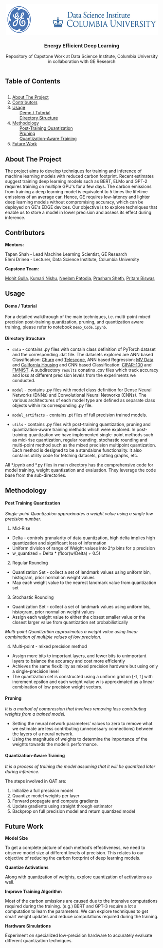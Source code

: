 
<br />
<p align="center">
  <a href="https://github.com/mohitgulla/Edge">
    <img src="data/results/archive/banner.png" alt="Logo" width="500" height="100">
  </a>

  <h3 align="center">Energy Efficient Deep Learning</h3>

  <p align="center">
    Repository of Capstone Work at Data Science Institute, Columbia University in collaboration with GE Research 
    <br />
  </p>
</p>


<summary><h2 style="display: inline-block">Table of Contents</h2></summary>
  <ol>
    <li>
      <a href="#about-the-project">About The Project</a>
    </li>
    <li>
      <a href="#contributors">Contributors</a>
    </li>
    <li><a href="#usage">Usage</a>
        <ul><a href="#demo-/-tutorial">Demo / Tutorial</a></ul>
        <ul><a href="#directory-structure">Directory Structure</a></ul>
    </li>
    <li>
      <a href="#methods">Methodology</a>
        <ul><a href="#post-training-quantization">Post-Training Quantization</a></ul>
        <ul><a href="#pruning">Pruning</a></ul>
        <ul><a href="#quantization-aware-training">Quantization-Aware Training</a></ul>
    </li>
    <li>
      <a href="#future-work">Future Work</a>
    </li>
  </ol>


## About The Project

The project aims to develop techniques for training and inference of machine learning models with reduced carbon footprint. 
Recent estimates suggest training deep learning models such as BERT, ELMo and GPT-2 requires training on multiple GPU's for a few days. 
The carbon emissions from training a deep learning model is equivalent to 5 times the lifetime emissions of an average car. 
Hence, GE requires low-latency and lighter deep learning models without compromising accuracy, which can be deployed on GE's EDGE devices. 
Our objective is to explore techniques that enable us to store a model in lower precision and assess its effect during inference. 

## Contributors

<b>Mentors:</b> 

Tapan Shah - Lead Machine Learning Scientist, GE Research<br>
Eleni Drinea - Lecturer, Data Science Institute, Columbia University<br>

<b>Capstone Team:</b>

<a href="https://github.com/mohitgulla">Mohit Gulla</a>,
<a href="https://github.com/kumari-nishu">Kumari Nishu</a>,
<a href="https://github.com/NeelamPatodia">Neelam Patodia</a>,
<a href="https://github.com/Prasham8897">Prasham Sheth</a>,
<a href="https://github.com/Pritam-Biswas">Pritam Biswas</a>



## Usage

#### Demo / Tutorial

For a detailed walkthrough of the main techniques, i.e. multi-point mixed precision post-training quantization, pruning, and quantization aware training, please refer to notebook `Demo_Code.ipynb`.

#### Directory Structure

- `data` - contains .py files with contain class definition of PyTorch dataset and the corresponding .dat file. The datasets explored are ANN based Classification: <a href="https://www.kaggle.com/filippoo/deep-learning-az-ann">Churn</a> and <a href="http://archive.ics.uci.edu/ml">Telescope</a>, ANN based Regression: <a href="https://sci2s.ugr.es/keel/dataset.php?cod=84#sub1">MV Data</a> and <a href="https://sci2s.ugr.es/keel/dataset.php?cod=83#sub2 ">California Housing</a> and CNN based Classification: <a href = "https://www.cs.toronto.edu/~kriz/cifar.html">CIFAR-100</a> and <a href="https://deepobs.readthedocs.io/en/stable/api/datasets/fmnist.html">FMNIST</a>. A subdirectory `results` conatins .csv files which track accuracy and loss at different precision levels from the experiments we conducted.   

- `model` - contains .py files with model class definition for Dense Neural Networks (DNNs) and Convolutional Neural Networks (CNNs). The various architectures of each model type are defined as separate class objects within its corresponding .py file. 

- `model_artifacts` - contains .pt files of full precision trained models.

- `utils` - contains .py files with post-training quantization, pruning and quantization-aware training methods which were explored. In post-training quantization we have implemented single-point methods such as mid-rise quantization, regular rounding, stochastic rounding and multi-point method such as the mixed precision multipoint quantization. Each method is designed to be a standalone functionality. It also contains utility code for fetching datasets, plotting graphs, etc.

All *.ipynb and *.py files in main directory has the comprehensive code for model training, weight quantization and evaluation. They leverage the code base from the sub-directories.

## Methodology

#### Post Training Quantization

<i>Single-point Quantization approximates a weight value using a single low precision number.</i>

1. Mid-Rise 
- Delta - controls granularity of data quantization, high delta implies high quantization and significant loss of information
- Uniform division of range of Weight values into 2^p bins for p precision
- w_quantized = Delta * (floor(w/Delta) + 0.5)

2. Regular Rounding
- Quantization Set - collect a set of landmark values using uniform bin, histogram, prior normal on weight values
- Map each weight value to the nearest landmark value from quantization set

3. Stochastic Rounding
- Quantization Set - collect a set of landmark values using uniform bis, histogram, prior normal on weight values
- Assign each weight value to either the closest smaller value or the closest larger value from quantization set probabilistically

<i>Multi-point Quantization approximates a weight value using linear combination of multiple values of low precision.</i>

4.  Multi-point - mixed precision method 
- Assign more bits to important layers, and fewer bits to unimportant layers to balance the accuracy and cost more efficiently
- Achieves the same flexibility as mixed precision hardware but using only a single-precision level
- The quantization set is constructed using a uniform grid on [-1, 1] with increment epsilon and each weight value w is approximated as a linear combination of low precision weight vectors.

#### Pruning

<i>It is a method of compression that involves removing less contributing weights from a trained model.</i>

- Setting the neural network parameters’ values to zero to remove what we estimate are less contributing (unnecessary connections) between the layers of a neural network.
- Using the magnitude of weights to determine the importance of the weights towards the model’s performance.

#### Quantization-Aware Training

<i>It is a process of training the model assuming that it will be quantized later during inference.</i> 

The steps involved in QAT are:
1. Initialize a full precision model
2. Quantize model weights per layer
3. Forward propagate and compute gradients
4. Update gradients using straight through estimator
5. Backprop on full precision model and return quantized model

## Future Work

<b>Model Size</b>

To get a complete picture of each method’s effectiveness, we need to observe model size at different levels of precision. This relates to our objective of reducing the carbon footprint of deep learning models.

<b>Quantize Activations</b>

Along with quantization of weights, explore quantization of activations as well.

<b>Improve Training Algorithm</b>

Most of the carbon emissions are caused due to the intensive computations required during the training. (e.g.) BERT and GPT-3 require a lot a computation to learn the parameters. We can explore techniques to get smart weight updates and reduce computations required during the training. 

<b>Hardware Simulations</b>

Experiment on specialized low-precision hardware to accurately evaluate different quantization techniques.


<!-- MARKDOWN LINKS & IMAGES -->
<!-- https://www.markdownguide.org/basic-syntax/#reference-style-links -->
[contributors-shield]: https://img.shields.io/github/contributors/github_username/repo.svg?style=for-the-badge
[contributors-url]: https://github.com/mohitgulla/Edge/graphs/contributors
[forks-shield]: https://img.shields.io/github/forks/github_username/repo.svg?style=for-the-badge
[forks-url]: https://github.com/github_username/repo/network/members
[stars-shield]: https://img.shields.io/github/stars/github_username/repo.svg?style=for-the-badge
[stars-url]: https://github.com/github_username/repo/stargazers
[issues-shield]: https://img.shields.io/github/issues/github_username/repo.svg?style=for-the-badge
[issues-url]: https://github.com/github_username/repo/issues
[license-shield]: https://img.shields.io/github/license/github_username/repo.svg?style=for-the-badge
[license-url]: https://github.com/github_username/repo/blob/master/LICENSE.txt
[linkedin-shield]: https://img.shields.io/badge/-LinkedIn-black.svg?style=for-the-badge&logo=linkedin&colorB=555
[linkedin-url]: https://linkedin.com/in/github_username
